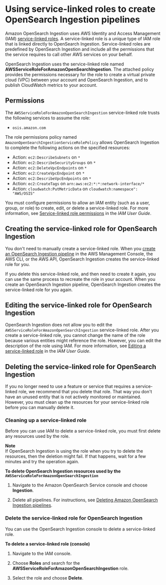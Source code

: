 # Using service\-linked roles to create OpenSearch Ingestion pipelines<a name="slr-osis"></a>

Amazon OpenSearch Ingestion uses AWS Identity and Access Management \(IAM\) [service\-linked roles](https://docs.aws.amazon.com/IAM/latest/UserGuide/id_roles_terms-and-concepts.html#iam-term-service-linked-role)\. A service\-linked role is a unique type of IAM role that is linked directly to OpenSearch Ingestion\. Service\-linked roles are predefined by OpenSearch Ingestion and include all the permissions that the service requires to call other AWS services on your behalf\.

OpenSearch Ingestion uses the service\-linked role named **AWSServiceRoleForAmazonOpenSearchIngestion**\. The attached policy provides the permissions necessary for the role to create a virtual private cloud \(VPC\) between your account and OpenSearch Ingestion, and to publish CloudWatch metrics to your account\.

## Permissions<a name="slr-osis-permissions"></a>

The `AWSServiceRoleForAmazonOpenSearchIngestion` service\-linked role trusts the following services to assume the role:
+ `osis.amazon.com`

The role permissions policy named `AmazonOpenSearchIngestionServiceRolePolicy` allows OpenSearch Ingestion to complete the following actions on the specified resources:
+ Action: `ec2:DescribeSubnets` on `*`
+ Action: `ec2:DescribeSecurityGroups` on `*`
+ Action: `ec2:DeleteVpcEndpoints` on `*`
+ Action: `ec2:CreateVpcEndpoint` on `*`
+ Action: `ec2:DescribeVpcEndpoints` on `*`
+ Action: `ec2:CreateTags` on `arn:aws:ec2:*:*:network-interface/*`
+ Action: `cloudwatch:PutMetricData` on `cloudwatch:namespace": "AWS/OSIS"`

You must configure permissions to allow an IAM entity \(such as a user, group, or role\) to create, edit, or delete a service\-linked role\. For more information, see [Service\-linked role permissions](https://docs.aws.amazon.com/IAM/latest/UserGuide/using-service-linked-roles.html#service-linked-role-permissions) in the *IAM User Guide*\.

## Creating the service\-linked role for OpenSearch Ingestion<a name="slr-osis-create"></a>

You don't need to manually create a service\-linked role\. When you [create an OpenSearch Ingestion pipeline](creating-pipeline.md#create-pipeline) in the AWS Management Console, the AWS CLI, or the AWS API, OpenSearch Ingestion creates the service\-linked role for you\.

If you delete this service\-linked role, and then need to create it again, you can use the same process to recreate the role in your account\. When you create an OpenSearch Ingestion pipeline, OpenSearch Ingestion creates the service\-linked role for you again\. 

## Editing the service\-linked role for OpenSearch Ingestion<a name="slr-osis-edit"></a>

OpenSearch Ingestion does not allow you to edit the `AWSServiceRoleForAmazonOpenSearchIngestion` service\-linked role\. After you create a service\-linked role, you cannot change the name of the role because various entities might reference the role\. However, you can edit the description of the role using IAM\. For more information, see [Editing a service\-linked role](https://docs.aws.amazon.com/IAM/latest/UserGuide/using-service-linked-roles.html#edit-service-linked-role) in the *IAM User Guide*\.

## Deleting the service\-linked role for OpenSearch Ingestion<a name="slr-osis-deleting"></a>

If you no longer need to use a feature or service that requires a service\-linked role, we recommend that you delete that role\. That way you don't have an unused entity that is not actively monitored or maintained\. However, you must clean up the resources for your service\-linked role before you can manually delete it\.

### Cleaning up a service\-linked role<a name="slr-osis-cleanup"></a>

Before you can use IAM to delete a service\-linked role, you must first delete any resources used by the role\.

**Note**  
If OpenSearch Ingestion is using the role when you try to delete the resources, then the deletion might fail\. If that happens, wait for a few minutes and try the operation again\.

**To delete OpenSearch Ingestion resources used by the `AWSServiceRoleForAmazonOpenSearchIngestion`**

1. Navigate to the Amazon OpenSearch Service console and choose **Ingestion**\.

1. Delete all pipelines\. For instructions, see [Deleting Amazon OpenSearch Ingestion pipelines](delete-pipeline.md)\.

### Delete the service\-linked role for OpenSearch Ingestion<a name="slr-osis-delete"></a>

You can use the OpenSearch Ingestion console to delete a service\-linked role\.

**To delete a service\-linked role \(console\)**

1. Navigate to the IAM console\.

1. Choose **Roles** and search for the **AWSServiceRoleForAmazonOpenSearchIngestion** role\.

1. Select the role and choose **Delete**\.